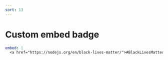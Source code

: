 ```yaml
---
sort: 13
---
```


# Custom embed badge

```yml
embed: |
  <a href="https://nodejs.org/en/black-lives-matter/">#BlackLivesMatter</a>
```
